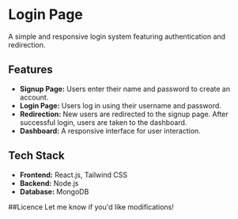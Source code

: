 # Login Page  

A simple and responsive login system featuring authentication and redirection.  

## Features  
- **Signup Page:** Users enter their name and password to create an account.  
- **Login Page:** Users log in using their username and password.  
- **Redirection:** New users are redirected to the signup page. After successful login, users are taken to the dashboard.  
- **Dashboard:** A responsive interface for user interaction.  

## Tech Stack  
- **Frontend:** React.js, Tailwind CSS  
- **Backend:** Node.js  
- **Database:** MongoDB  

##Licence
Let me know if you'd like modifications!
